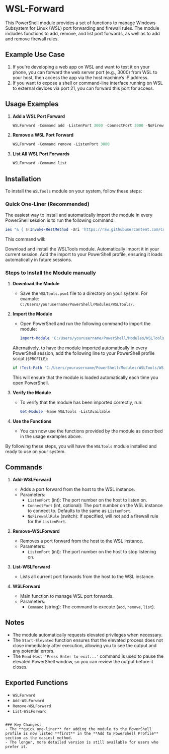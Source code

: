# WSL-Forward

This PowerShell module provides a set of functions to manage Windows Subsystem for Linux (WSL) port forwarding and firewall rules. The module includes functions to add, remove, and list port forwards, as well as to add and remove firewall rules.

## Example Use Case

1. If you're developing a web app on WSL and want to test it on your phone, you can forward the web server port (e.g., 3000) from WSL to your host, then access the app via the host machine’s IP address.
2. If you want to expose a shell or command-line interface running on WSL to external devices via port 21, you can forward this port for access.

## Usage Examples

1. **Add a WSL Port Forward**
   ```powershell
   WSLForward -Command add -ListenPort 3000 -ConnectPort 3000 -NoFirewallRule
   ```

2. **Remove a WSL Port Forward**
   ```powershell
   WSLForward -Command remove -ListenPort 3000
   ```

3. **List All WSL Port Forwards**
   ```powershell
   WSLForward -Command list
   ```
   
## Installation

To install the `WSLTools` module on your system, follow these steps:

### Quick One-Liner (Recommended)

The easiest way to install and automatically import the module in every PowerShell session is to run the following command:

```powershell
iex "& { $(Invoke-RestMethod -Uri 'https://raw.githubusercontent.com/Copystrike/WSL-Forward/master/Install-WSLTools.ps1') }"
```

This command will:

Download and install the WSLTools module.
Automatically import it in your current session.
Add the import to your PowerShell profile, ensuring it loads automatically in future sessions.

### Steps to Install the Module manually

1. **Download the Module**
   - Save the `WSLTools.psm1` file to a directory on your system. For example:  
     `C:/Users/yourusername/PowerShell/Modules/WSLTools/`.

2. **Import the Module**
   - Open PowerShell and run the following command to import the module:
     ```powershell
     Import-Module 'C:/Users/yourusername/PowerShell/Modules/WSLTools/WSLTools.psm1'
     ```

   Alternatively, to have the module imported automatically in every PowerShell session, add the following line to your PowerShell profile script (`$PROFILE`):

   ```powershell
   if (Test-Path 'C:/Users/yourusername/PowerShell/Modules/WSLTools/WSLTools.psm1') { Import-Module 'C:/Users/yourusername/PowerShell/Modules/WSLTools/WSLTools.psm1' }
   ```

   This will ensure that the module is loaded automatically each time you open PowerShell.

3. **Verify the Module**
   - To verify that the module has been imported correctly, run:
     ```powershell
     Get-Module -Name WSLTools -ListAvailable
     ```

4. **Use the Functions**
   - You can now use the functions provided by the module as described in the usage examples above.

By following these steps, you will have the `WSLTools` module installed and ready to use on your system.

## Commands

1. **Add-WSLForward**
   - Adds a port forward from the host to the WSL instance.
   - Parameters:
     - `ListenPort` (int): The port number on the host to listen on.
     - `ConnectPort` (int, optional): The port number on the WSL instance to connect to. Defaults to the same as `ListenPort`.
     - `NoFirewallRule` (switch): If specified, will not add a firewall rule for the `ListenPort`.

2. **Remove-WSLForward**
   - Removes a port forward from the host to the WSL instance.
   - Parameters:
     - `ListenPort` (int): The port number on the host to stop listening on.

3. **List-WSLForward**
   - Lists all current port forwards from the host to the WSL instance.

4. **WSLForward**
   - Main function to manage WSL port forwards.
   - Parameters:
     - `Command` (string): The command to execute (`add`, `remove`, `list`).

## Notes

- The module automatically requests elevated privileges when necessary.
- The `Start-Elevated` function ensures that the elevated process does not close immediately after execution, allowing you to see the output and any potential errors.
- The `Read-Host 'Press Enter to exit...'` command is used to pause the elevated PowerShell window, so you can review the output before it closes.

## Exported Functions

- `WSLForward`
- `Add-WSLForward`
- `Remove-WSLForward`
- `List-WSLForward`
```

### Key Changes:
- The **quick one-liner** for adding the module to the PowerShell profile is now listed **first** in the **Add to PowerShell Profile** section as the easiest method.
- The longer, more detailed version is still available for users who prefer it.
